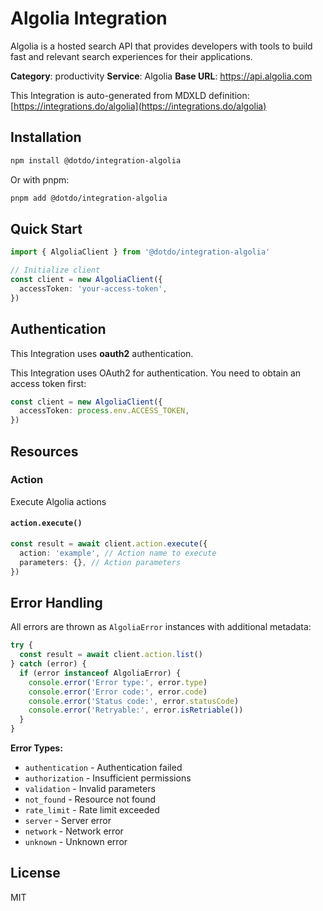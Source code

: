 # Algolia Integration

Algolia is a hosted search API that provides developers with tools to build fast and relevant search experiences for their applications.

**Category**: productivity
**Service**: Algolia
**Base URL**: https://api.algolia.com

This Integration is auto-generated from MDXLD definition: [https://integrations.do/algolia](https://integrations.do/algolia)

## Installation

```bash
npm install @dotdo/integration-algolia
```

Or with pnpm:

```bash
pnpm add @dotdo/integration-algolia
```

## Quick Start

```typescript
import { AlgoliaClient } from '@dotdo/integration-algolia'

// Initialize client
const client = new AlgoliaClient({
  accessToken: 'your-access-token',
})
```

## Authentication

This Integration uses **oauth2** authentication.

This Integration uses OAuth2 for authentication. You need to obtain an access token first:

```typescript
const client = new AlgoliaClient({
  accessToken: process.env.ACCESS_TOKEN,
})
```

## Resources

### Action

Execute Algolia actions

#### `action.execute()`

```typescript
const result = await client.action.execute({
  action: 'example', // Action name to execute
  parameters: {}, // Action parameters
})
```

## Error Handling

All errors are thrown as `AlgoliaError` instances with additional metadata:

```typescript
try {
  const result = await client.action.list()
} catch (error) {
  if (error instanceof AlgoliaError) {
    console.error('Error type:', error.type)
    console.error('Error code:', error.code)
    console.error('Status code:', error.statusCode)
    console.error('Retryable:', error.isRetriable())
  }
}
```

**Error Types:**

- `authentication` - Authentication failed
- `authorization` - Insufficient permissions
- `validation` - Invalid parameters
- `not_found` - Resource not found
- `rate_limit` - Rate limit exceeded
- `server` - Server error
- `network` - Network error
- `unknown` - Unknown error

## License

MIT
